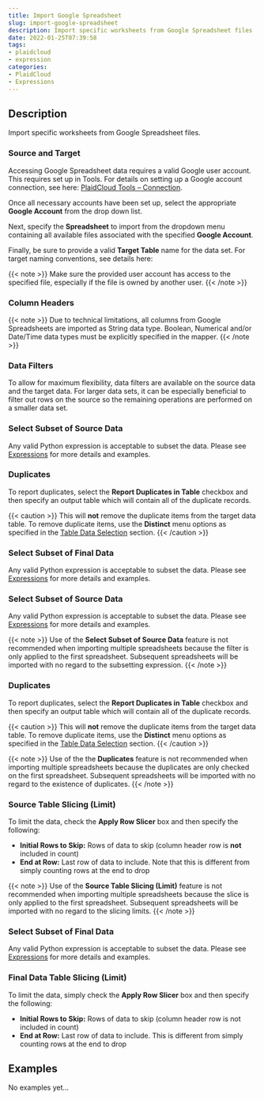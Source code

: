 ```yaml
---
title: Import Google Spreadsheet
slug: import-google-spreadsheet
description: Import specific worksheets from Google Spreadsheet files
date: 2022-01-25T07:39:58
tags:
- plaidcloud
- expression
categories:
- PlaidCloud
- Expressions
---
```



## Description


Import specific worksheets from Google Spreadsheet files.



### Source and Target


Accessing Google Spreadsheet data requires a valid Google user account. This requires set up in Tools. For details on setting up a Google account connection, see here: [PlaidCloud Tools – Connection](/docs/tools/data-connections).



Once all necessary accounts have been set up, select the appropriate **Google Account** from the drop down list.



Next, specify the **Spreadsheet** to import from the dropdown menu containing all available files associated with the specified **Google Account**.



Finally, be sure to provide a valid **Target Table** name for the data set. For target naming conventions, see details here:


{{< note >}}
Make sure the provided user account has access to the specified file, especially if the file is owned by another user.
{{< /note >}}



### Column Headers

{{< note >}}
Due to technical limitations, all columns from Google Spreadsheets are imported as String data type. Boolean, Numerical and/or Date/Time data types must be explicitly specified in the mapper.
{{< /note >}}




### Data Filters


To allow for maximum flexibility, data filters are available on the source data and the target data. For larger data sets, it can be especially beneficial to filter out rows on the source so the remaining operations are performed on a smaller data set.



### Select Subset of Source Data


Any valid Python expression is acceptable to subset the data. Please see [Expressions](/docs/expressions) for more details and examples.



### Duplicates


To report duplicates, select the **Report Duplicates in Table** checkbox and then specify an output table which will contain all of the duplicate records.



{{< caution >}}
This will **not** remove the duplicate items from the target data table. To remove duplicate items, use the **Distinct** menu options as specified in the [Table Data Selection](../transforms/common_features#table-data-selection) section.
{{< /caution >}}



### Select Subset of Final Data


Any valid Python expression is acceptable to subset the data. Please see [Expressions](/docs/expressions) for more details and examples.






### Select Subset of Source Data


Any valid Python expression is acceptable to subset the data. Please see [Expressions](/docs/expressions) for more details and examples.


{{< note >}}
Use of the **Select Subset of Source Data** feature is not recommended when importing multiple spreadsheets because the filter is only applied to the first spreadsheet. Subsequent spreadsheets will be imported with no regard to the subsetting expression.
{{< /note >}}




### Duplicates


To report duplicates, select the **Report Duplicates in Table** checkbox and then specify an output table which will contain all of the duplicate records.



{{< caution >}}
This will **not** remove the duplicate items from the target data table. To remove duplicate items, use the **Distinct** menu options as specified in the [Table Data Selection](../transforms/common_features#table-data-selection) section.
{{< /caution >}}


{{< note >}}
Use of the the **Duplicates** feature is not recommended when importing multiple spreadsheets because the duplicates are only checked on the first spreadsheet. Subsequent spreadsheets will be imported with no regard to the existence of duplicates.
{{< /note >}}




### Source Table Slicing (Limit)


To limit the data, check the **Apply Row Slicer** box and then specify the following:


* **Initial Rows to Skip:** Rows of data to skip (column header row is **not** included in count)
* **End at Row:** Last row of data to include. Note that this is different from simply counting rows at the end to drop

{{< note >}}
Use of the **Source Table Slicing (Limit)** feature is not recommended when importing multiple spreadsheets because the slice is only applied to the first spreadsheet. Subsequent spreadsheets will be imported with no regard to the slicing limits.
{{< /note >}}




### Select Subset of Final Data


Any valid Python expression is acceptable to subset the data. Please see [Expressions](/docs/expressions) for more details and examples.






### Final Data Table Slicing (Limit)


To limit the data, simply check the **Apply Row Slicer** box and then specify the following:


* **Initial Rows to Skip:** Rows of data to skip (column header row is not included in count)
* **End at Row:** Last row of data to include. This is different from simply counting rows at the end to drop






## Examples

No examples yet...